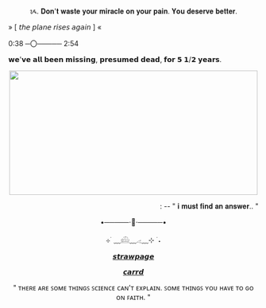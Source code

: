 <p align=center> ᝰ. 𝐃𝐨𝐧'𝐭 𝐰𝐚𝐬𝐭𝐞 𝐲𝐨𝐮𝐫 𝐦𝐢𝐫𝐚𝐜𝐥𝐞 𝐨𝐧 𝐲𝐨𝐮𝐫 𝐩𝐚𝐢𝐧. 𝐘𝐨𝐮 𝐝𝐞𝐬𝐞𝐫𝐯𝐞 𝐛𝐞𝐭𝐭𝐞𝐫. </p>

<p align=left> » [ 𝘵𝘩𝘦 𝘱𝘭𝘢𝘯𝘦 𝘳𝘪𝘴𝘦𝘴 𝘢𝘨𝘢𝘪𝘯 ] « </p>
<p align=left> 0:38 ─〇───── 2:54 </p>

<p align=left> 𝘄𝗲'𝘃𝗲 𝗮𝗹𝗹 𝗯𝗲𝗲𝗻 𝗺𝗶𝘀𝘀𝗶𝗻𝗴, 𝗽𝗿𝗲𝘀𝘂𝗺𝗲𝗱 𝗱𝗲𝗮𝗱, 𝗳𝗼𝗿 𝟱 𝟭/𝟮 𝘆𝗲𝗮𝗿𝘀. </p>

<p align="center">
<img src="https://tenor.com/en-GB/view/confused-ben-stone-manifest-huh-what-is-that-gif-21689163.gif" width="500" height="250" />

<p align=right> : -- " 𝐢 𝐦𝐮𝐬𝐭 𝐟𝐢𝐧𝐝 𝐚𝐧 𝐚𝐧𝐬𝐰𝐞𝐫.. "</p>

<p align=center> •─────⋅📄⋅─────•</p>

<p align=center> ⊹ ࣪ ﹏𓊝﹏𓂁﹏⊹ ࣪ ˖</p>


<p align=center> <a href="https://ezraxp.straw.page/">𝙨𝙩𝙧𝙖𝙬𝙥𝙖𝙜𝙚</a></p>

<p align=center> <a href="https://ult-rebel.carrd.co">𝙘𝙖𝙧𝙧𝙙</a></p>


<p align=center> " ᴛʜᴇʀᴇ ᴀʀᴇ ꜱᴏᴍᴇ ᴛʜɪɴɢꜱ ꜱᴄɪᴇɴᴄᴇ ᴄᴀɴ’ᴛ ᴇxᴘʟᴀɪɴ. ꜱᴏᴍᴇ ᴛʜɪɴɢꜱ ʏᴏᴜ ʜᴀᴠᴇ ᴛᴏ ɢᴏ ᴏɴ ꜰᴀɪᴛʜ. " </p>

<!--
**5C-benstone/5C-benstone** is a ✨ _special_ ✨ repository because its `README.md` (this file) appears on your GitHub profile.

Here are some ideas to get you started:

- 🔭 I’m currently working on ...
- 🌱 I’m currently learning ...
- 👯 I’m looking to collaborate on ...
- 🤔 I’m looking for help with ...
- 💬 Ask me about ...
- 📫 How to reach me: ...
- 😄 Pronouns: ...
- ⚡ Fun fact: ...
-->
